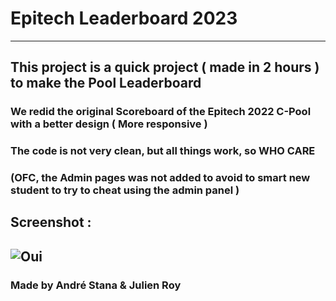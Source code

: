 # Epitech Leaderboard 2023

---

## This project is a quick project ( made in 2 hours ) to make the Pool Leaderboard
### We redid the original Scoreboard of the Epitech 2022 C-Pool with a better design ( More responsive )
### The code is not very clean, but all things work, so WHO CARE
### (OFC, the Admin pages was not added to avoid to smart new student to try to cheat using the admin panel )

## Screenshot : 
![Oui](https://github.com/Derkino/Epitech-2023-Pool-Leaderboard/assets/142783965/aaa56544-ce54-420c-8cc5-eeb7f1989bfc)
---

### Made by André Stana & Julien Roy
